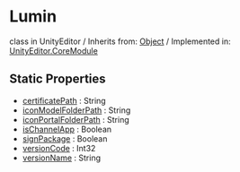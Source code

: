 # Lumin
class in UnityEditor
 / Inherits from: <a href="https://docs.unity3d.com/6000.0/Documentation/ScriptReference/Object.html" target="_blank">Object</a> / Implemented in: <a href="https://docs.unity3d.com/6000.0/Documentation/ScriptReference/UnityEditor.CoreModule.html" target="_blank">UnityEditor.CoreModule</a>
## Static Properties
- <a href="https://docs.unity3d.com/6000.0/Documentation/ScriptReference/Lumin-certificatePath.html" target="_blank">certificatePath</a> : String
- <a href="https://docs.unity3d.com/6000.0/Documentation/ScriptReference/Lumin-iconModelFolderPath.html" target="_blank">iconModelFolderPath</a> : String
- <a href="https://docs.unity3d.com/6000.0/Documentation/ScriptReference/Lumin-iconPortalFolderPath.html" target="_blank">iconPortalFolderPath</a> : String
- <a href="https://docs.unity3d.com/6000.0/Documentation/ScriptReference/Lumin-isChannelApp.html" target="_blank">isChannelApp</a> : Boolean
- <a href="https://docs.unity3d.com/6000.0/Documentation/ScriptReference/Lumin-signPackage.html" target="_blank">signPackage</a> : Boolean
- <a href="https://docs.unity3d.com/6000.0/Documentation/ScriptReference/Lumin-versionCode.html" target="_blank">versionCode</a> : Int32
- <a href="https://docs.unity3d.com/6000.0/Documentation/ScriptReference/Lumin-versionName.html" target="_blank">versionName</a> : String

